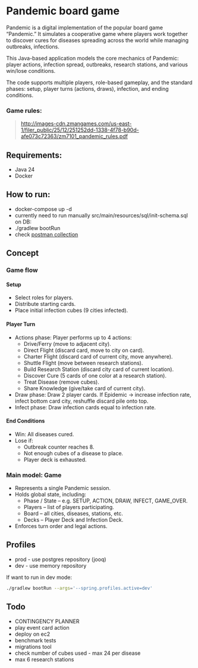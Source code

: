 # Pandemic board game

Pandemic is a digital implementation of the popular board game “Pandemic.”
It simulates a cooperative game where players work together to discover cures
for diseases spreading across the world while managing outbreaks, infections.

This Java-based application models the core mechanics of Pandemic: player actions,
infection spread, outbreaks, research stations, and various win/lose conditions.

The code supports multiple players, role-based gameplay, and the standard phases:
setup, player turns (actions, draws), infection, and ending conditions.

### Game rules:

> http://images-cdn.zmangames.com/us-east-1/filer_public/25/12/251252dd-1338-4f78-b90d-afe073c72363/zm7101_pandemic_rules.pdf

## Requirements:

- Java 24
- Docker

## How to run:

- docker-compose up -d
- currently need to run manually src/main/resources/sql/init-schema.sql on DB:
- ./gradlew bootRun
- check [postman collection](./docs/Pandemic.postman_collection.json)

## Concept

### Game flow

#### Setup

- Select roles for players.
- Distribute starting cards.
- Place initial infection cubes (9 cities infected).

#### Player Turn

- Actions phase: Player performs up to 4 actions:
    - Drive/Ferry (move to adjacent city).
    - Direct Flight (discard card, move to city on card).
    - Charter Flight (discard card of current city, move anywhere).
    - Shuttle Flight (move between research stations).
    - Build Research Station (discard city card of current location).
    - Discover Cure (5 cards of one color at a research station).
    - Treat Disease (remove cubes).
    - Share Knowledge (give/take card of current city).
- Draw phase: Draw 2 player cards. If Epidemic → increase infection rate, infect bottom card city,
  reshuffle discard pile onto top.
- Infect phase: Draw infection cards equal to infection rate.

#### End Conditions

- Win: All diseases cured.
- Lose if:
    - Outbreak counter reaches 8.
    - Not enough cubes of a disease to place.
    - Player deck is exhausted.

### Main model: **Game**

- Represents a single Pandemic session.
- Holds global state, including:
    - Phase / State – e.g. SETUP, ACTION, DRAW, INFECT, GAME_OVER.
    - Players – list of players participating.
    - Board – all cities, diseases, stations, etc.
    - Decks – Player Deck and Infection Deck.
- Enforces turn order and legal actions.

## Profiles

- prod - use postgres repository (jooq)
- dev - use memory repository

If want to run in dev mode:

```bash
./gradlew bootRun --args='--spring.profiles.active=dev'
```

## Todo

- CONTINGENCY PLANNER
- play event card action
- deploy on ec2
- benchmark tests
- migrations tool
- check number of cubes used - max 24 per disease
- max 6 research stations
